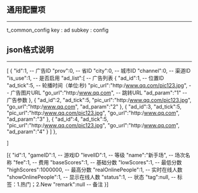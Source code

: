 ## 通用配置项
-----------------------------------------------------------------------------------
t_common_config
key : ad
subkey : config

## json格式说明
-----------------------------------------------------------------------------------
[
    {
        "id":1,             -- 广告ID
        "prov":0,           -- 省ID
        "city":0,           -- 城市ID
        "channel":0,        -- 渠道ID
        "is_use":1,                -- 是否启用
        "ad_list":[         -- 广告列表
            {
                "ad_id":1,                                  -- 位置ID
                "ad_tick":5,                                -- 轮播时间（单位:秒)
                "pic_url":"http:/www.qq.com/pic123.jpg",    -- 广告图片URL
                "go_url":"http:/www.qq.com",                -- 跳转URL
                "ad_param":"1"                              -- 广告参数
            },
            {
                "ad_id":2,
                "ad_tick":5,
                "pic_url":"http:/www.qq.com/pic123.jpg",
                "go_url":"http:/www.qq.com",
                "ad_param":"2"
            },
            {
                "ad_id":3,
                "ad_tick":5,
                "pic_url":"http:/www.qq.com/pic123.jpg",
                "go_url":"http:/www.qq.com",
                "ad_param":"3"
            },
            {
                "ad_id":4,
                "ad_tick":5,
                "pic_url":"http:/www.qq.com/pic123.jpg",
                "go_url":"http:/www.qq.com",
                "ad_param":"4"
            }
        ]
    },
 
]


[{
"id":1,
"gameID":1,         -- 游戏ID
"levelID":1,        -- 等级
"name":"新手场",     -- 场次名称
"fee":1,            -- 费用
"baseScores":1,     -- 基础分数
"lowScores":1,      -- 最低分数
"highScores":1000000,   -- 最高分数
"realOnlinePeople":1,   -- 实时在线人数
"showOnlinePeople":1,   -- 显示在线人数
"status":1,             -- 状态
"tag":null,             -- 标签：1.热门；2.New
"remark":null           -- 备注
}]